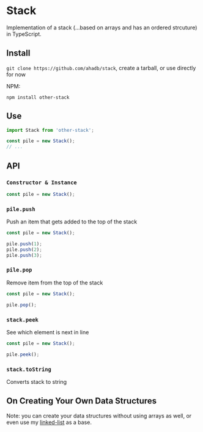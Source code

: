 # Stack

Implementation of a stack (...based on arrays and has an ordered strcuture) in TypeScript.

## Install

`git clone https://github.com/ahadb/stack`, create a tarball, or use directly for now

NPM:

`npm install other-stack`

## Use

```javascript
import Stack from 'other-stack';

const pile = new Stack();
// ...
```


## API

### `Constructor & Instance`

```javascript
const pile = new Stack();
```

### `pile.push`

Push an item that gets added to the top of the stack

```javascript
const pile = new Stack();

pile.push(1);
pile.push(2);
pile.push(3);
```

### `pile.pop`

Remove item from the top of the stack

```javascript
const pile = new Stack();

pile.pop();
```

### `stack.peek`

See which element is next in line

```javascript
const pile = new Stack();

pile.peek();
```

### `stack.toString`

Converts stack to string

## On Creating Your Own Data Structures

Note: you can create your data structures without using arrays as well, or even use my [linked-list](https://github.com/ahadb/linked-list)
as a base.


